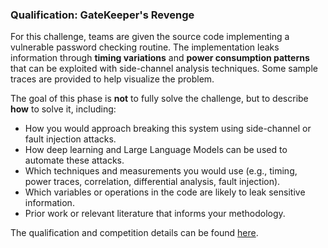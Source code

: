### Qualification: **GateKeeper's Revenge**

For this challenge, teams are given the source code implementing a vulnerable password checking routine. The implementation leaks information through **timing variations** and **power consumption patterns** that can be exploited with side-channel analysis techniques. Some sample traces are provided to help visualize the problem.

The goal of this phase is **not** to fully solve the challenge, but to describe **how** to solve it, including:

- How you would approach breaking this system using side-channel or fault injection attacks.
- How deep learning and Large Language Models can be used to automate these attacks.
- Which techniques and measurements you would use (e.g., timing, power traces, correlation, differential analysis, fault injection).
- Which variables or operations in the code are likely to leak sensitive information.
- Prior work or relevant literature that informs your methodology.

The qualification and competition details can be found [here](https://github.com/TrustworthyComputing/csaw_esc_2025/blob/main/Challenge_Description.md).
